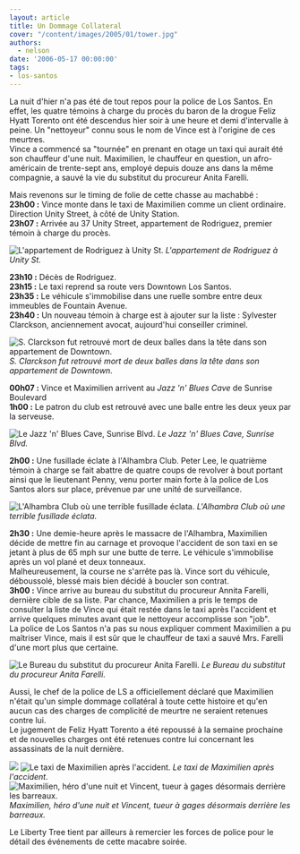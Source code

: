 ```yaml
---
layout: article
title: Un Dommage Collateral
cover: "/content/images/2005/01/tower.jpg"
authors:
  - nelson
date: '2006-05-17 00:00:00'
tags:
- los-santos
---
```


La nuit d'hier n'a pas été de tout repos pour la police de Los Santos. En effet, les quatre témoins à charge du procès du baron de la drogue Feliz Hyatt Torento ont été descendus hier soir à une heure et demi d'intervalle à peine. Un "nettoyeur" connu sous le nom de Vince est à l'origine de ces meurtres.  
Vince a commencé sa "tournée" en prenant en otage un taxi qui aurait été son chauffeur d'une nuit. Maximilien, le chauffeur en question, un afro-américain de trente-sept ans, employé depuis douze ans dans la même compagnie, a sauvé la vie du substitut du procureur Anita Farelli.

Mais revenons sur le timing de folie de cette chasse au machabbé :  
**23h00 :** Vince monte dans le taxi de Maximilien comme un client ordinaire. Direction Unity Street, à côté de Unity Station.  
**23h07 :** Arrivée au 37 Unity Street, appartement de Rodriguez, premier témoin à charge du procès.

![L'appartement de Rodriguez à Unity St.](/content/images/2005/01/rodriguez.jpg)
_L'appartement de Rodriguez à Unity St._

**23h10 :** Décès de Rodriguez.  
**23h15 :** Le taxi reprend sa route vers Downtown Los Santos.  
**23h35 :** Le véhicule s'immobilise dans une ruelle sombre entre deux immeubles de Fountain Avenue.  
**23h40 :** Un nouveau témoin à charge est à ajouter sur la liste : Sylvester Clarckson, anciennement avocat, aujourd'hui conseiller criminel.

![S. Clarckson fut retrouvé mort de deux balles dans la tête dans son appartement de Downtown.](/content/images/2005/01/tower.jpg)
_S. Clarckson fut retrouvé mort de deux balles dans la tête dans son appartement de Downtown._

**00h07 :** Vince et Maximilien arrivent au _Jazz 'n' Blues Cave_ de Sunrise Boulevard  
**1h00 :** Le patron du club est retrouvé avec une balle entre les deux yeux par la serveuse.

![Le Jazz 'n' Blues Cave, Sunrise Blvd.](/content/images/2005/01/jazznblues.jpg)
_Le Jazz 'n' Blues Cave, Sunrise Blvd._

**2h00 :** Une fusillade éclate à l'Alhambra Club. Peter Lee, le quatrième témoin à charge se fait abattre de quatre coups de revolver à bout portant ainsi que le lieutenant Penny, venu porter main forte à la police de Los Santos alors sur place, prévenue par une unité de surveillance.

![L'Alhambra Club où une terrible fusillade éclata.](/content/images/2005/01/alhambra.jpg)
_L'Alhambra Club où une terrible fusillade éclata._

**2h30 :** Une demie-heure après le massacre de l'Alhambra, Maximilien décide de mettre fin au carnage et provoque l'accident de son taxi en se jetant à plus de 65 mph sur une butte de terre. Le véhicule s'immobilise après un vol plané et deux tonneaux.  
Malheureusement, la course ne s'arrête pas là. Vince sort du véhicule, déboussolé, blessé mais bien décidé à boucler son contrat.  
**3h00 :** Vince arrive au bureau du substitut du procureur Annita Farelli, dernière cible de sa liste. Par chance, Maximilien a pris le temps de consulter la liste de Vince qui était restée dans le taxi après l'accident et arrive quelques minutes avant que le nettoyeur accomplisse son "job".  
La police de Los Santos n'a pas su nous expliquer comment Maximilien a pu maîtriser Vince, mais il est sûr que le chauffeur de taxi a sauvé Mrs. Farelli d'une mort plus que certaine.

![Le Bureau du substitut du procureur Anita Farelli.](/content/images/2005/01/farellibureau.jpg)
_Le Bureau du substitut du procureur Anita Farelli._

Aussi, le chef de la police de LS a officiellement déclaré que Maximilien n'était qu'un simple dommage collatéral à toute cette histoire et qu'en aucun cas des charges de complicité de meurtre ne seraient retenues contre lui.  
Le jugement de Feliz Hyatt Torento a été repoussé à la semaine prochaine et de nouvelles charges ont été retenues contre lui concernant les assassinats de la nuit dernière.

![](/content/images/2005/01/taxicrash1.jpg)
![Le taxi de Maximilien après l'accident.](/content/images/2005/01/taxicrash2.jpg)
_Le taxi de Maximilien après l'accident._[](/content/images/2005/01/max.jpg)
![Maximilien, héro d'une nuit et Vincent, tueur à gages désormais derrière les barreaux.](/content/images/2005/01/vincent.jpg)
_Maximilien, héro d'une nuit et Vincent, tueur à gages désormais derrière les barreaux._

Le Liberty Tree tient par ailleurs à remercier les forces de police pour le détail des événements de cette macabre soirée.